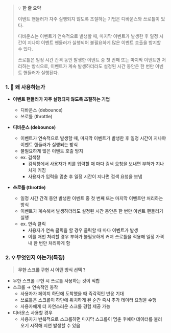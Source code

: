 > 💡 **한 줄 요약**
>
> 이벤트 핸들러가 자주 실행되지 않도록 조절하는 기법은 디바운스와 쓰로틀이 있다.
>
> 디바운스는 이벤트가 연속적으로 발생할 때, 마지막 이벤트가 발생한 후 일정 시간이 지나야 이벤트 핸들러가 실행되어 불필요하게 많은 이벤트 호출을 방지할 수 있다.
>
> 쓰로틀은 일정 시간 간격 동안 발생한 이벤트 중 첫 번째 또는 마지막 이벤트만 처리하는 방식으로, 이벤트가 계속 발생하더라도 설정된 시간 동안은 한 번만 이벤트 핸들러가 실행된다.

### 1. 🤔 왜 사용하는가

- **이벤트 핸들러가 자주 실행되지 않도록 조절하는 기법**

  - 디바운스 (debounce)
  - 쓰로틀 (throttle)

- **디바운스 (debounce)**

  - 이벤트가 연속적으로 발생할 때, 마지막 이벤트가 발생한 후 일정 시간이 지나야 이벤트 핸들러가 실행되는 방식
  - 불필요하게 많은 이벤트 호출 방지
  - ex. 검색창
    - 검색창에서 사용자가 키를 입력할 때 마다 검색 요청을 보내면 부하가 지나치게 커짐
    - 사용자가 입력을 멈춘 후 일정 시간이 지나면 검색 요청을 보냄

- **쓰로틀 (throttle)**
  - 일정 시간 간격 동안 발생한 이벤트 중 첫 번째 또는 마지막 이벤트만 처리하는 방식
  - 이벤트가 계속해서 발생하더라도 설정된 시간 동안은 한 번만 이벤트 핸들러가 실행
  - ex. 연속 클릭
    - 사용자가 연속 클릭을 할 경우 클릭할 때 마다 이벤트가 발생
    - 이를 매번 처리할 경우 부하가 불필요하게 커져 쓰로틀을 적용해 일정 가격 내 한 번만 처리하게 함

### 2. 💡 무엇인지 아는가(특징)

> **무한 스크롤 구현 시 어떤 방식 선택 ?**

- 무한 스크롤 구현 시 쓰로틀 사용하는 것이 적합
- 스크롤 → 연속적인 동작
  - 사용자가 페이지 하단에 도착했을 때 즉각적인 반응 기대
  - 쓰로틀은 스크롤이 하단에 위치하게 된 순간 즉시 추가 데이터 요청을 수행
  - 사용자에게 더 자연스러운 스크롤 경험 제공 가능
- 디바운스 사용할 경우
  - 사용자가 반복적으로 스크롤하면 마지막 스크롤이 멈춘 후에야 데이터를 불러오기 시작해 지연 발생할 수 있음
